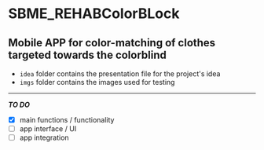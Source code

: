 # SBME_REHABColorBLock  
Mobile APP for color-matching of clothes targeted towards the colorblind  
---  

* `idea` folder contains the presentation file for the project's idea  
* `imgs` folder contains the images used for testing  
---  

***TO DO***  
- [x] main functions / functionality  
- [ ] app interface / UI  
- [ ] app integration  